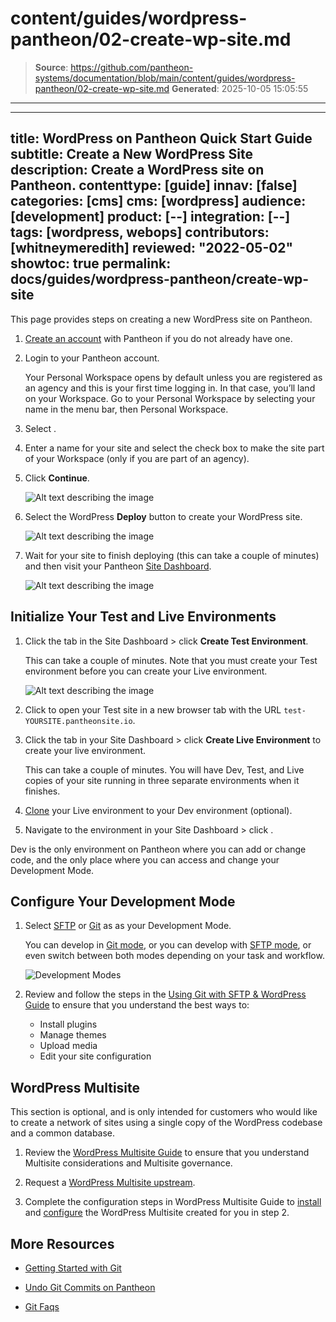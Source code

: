 # content/guides/wordpress-pantheon/02-create-wp-site.md

> **Source**: https://github.com/pantheon-systems/documentation/blob/main/content/guides/wordpress-pantheon/02-create-wp-site.md
> **Generated**: 2025-10-05 15:05:55

---

---
title: WordPress on Pantheon Quick Start Guide
subtitle: Create a New WordPress Site
description: Create a WordPress site on Pantheon.
contenttype: [guide]
innav: [false]
categories: [cms]
cms: [wordpress]
audience: [development]
product: [--]
integration: [--]
tags: [wordpress, webops]
contributors: [whitneymeredith]
reviewed: "2022-05-02"
showtoc: true
permalink: docs/guides/wordpress-pantheon/create-wp-site
---

This page provides steps on creating a new WordPress site on Pantheon.

1. [Create an account](https://pantheon.io/register?docs) with Pantheon if you do not already have one.

1. Login to your Pantheon account.

   Your Personal Workspace opens by default unless you are registered as an agency and this is your first time logging in. In that case, you’ll land on your Workspace. Go to your Personal Workspace by selecting your name in the menu bar, then Personal Workspace.

1. Select <Icon icon="plus" text="Create New Site"/>.

1. Enter a name for your site and select the check box to make the site part of your Workspace (only if you are part of an agency).

1. Click **Continue**.

   ![Alt text describing the image](../../../images/create-new-site-updated.png)

1. Select the WordPress **Deploy** button to create your WordPress site.

   ![Alt text describing the image](../../../images/choose-your-cms.png)

1. Wait for your site to finish deploying (this can take a couple of minutes) and then visit your Pantheon [Site Dashboard](/site-dashboard).

   ![Alt text describing the image](../../../images/new-site-deployment.png)

## Initialize Your Test and Live Environments

1. Click the <Icon icon="equalizer" text="Test"/> tab in the Site Dashboard > click **Create Test Environment**.

   This can take a couple of minutes. Note that you must create your Test environment before you can create your Live environment.

   ![Alt text describing the image](../../../images/create-test-environment-updated.png)

1. Click <Icon icon="externalLink" text="Visit Test Site"/> to open your Test site in a new browser tab with the URL `test-YOURSITE.pantheonsite.io`.

1. Click the <Icon icon="wavePulse" text="Live"/> tab in your Site Dashboard > click **Create Live Environment** to create your live environment.

   This can take a couple of minutes. You will have Dev, Test, and Live copies of your site running in three separate environments when it finishes.

1. [Clone](/pantheon-workflow#combine-code-from-dev-and-content-from-live-in-test) your Live environment to your Dev environment (optional).

1. Navigate to the <Icon icon="wrench" text="Dev"/> environment in your Site Dashboard > click <Icon icon="code" text="Code"/>.

<Alert title="Note" type="info">
Dev is the only environment on Pantheon where you can add or change code,
and the only place where you can access and change your Development Mode.
</Alert>

## Configure Your Development Mode

1. Select [SFTP](/connection-modes/#sftp-connection-mode) or [Git](/connection-modes/#git-connection-mode) as as your Development Mode.

   You can develop in [Git mode](/guides/git/git-config), or you can develop with [SFTP mode](/guides/sftp), or even switch between both modes depending on your task and workflow.

   ![Development Modes](../../../images/development-mode-pantheon-updated.png)

1. Review and follow the steps in the [Using Git with SFTP & WordPress Guide](/guides/wordpress-git/) to ensure that you understand the best ways to:

   - Install plugins
   - Manage themes
   - Upload media
   - Edit your site configuration

## WordPress Multisite

This section is optional, and is only intended for customers who would like to create a network of sites using a single copy of the WordPress codebase and a common database.

1. Review the [WordPress Multisite Guide](/guides/multisite/) to ensure that you understand Multisite considerations and Multisite governance.

1. Request a [WordPress Multisite upstream](/guides/multisite/#request-a-wordpress-site-network).

1. Complete the configuration steps in WordPress Multisite Guide to [install](/guides/multisite/config/#install-the-wordpress-site-network) and [configure](/guides/multisite/config/#configure-the-wordpress-site-network) the WordPress Multisite created for you in step 2.

## More Resources

- [Getting Started with Git](/guides/git/git-config)

- [Undo Git Commits on Pantheon](/guides/git/undo-commits)

- [Git Faqs](/guides/git/faq-git)
